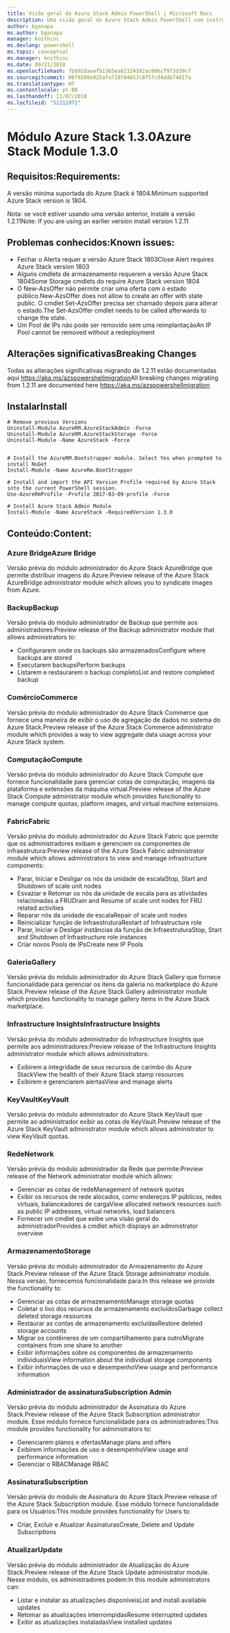 ```yaml
---
title: Visão geral do Azure Stack Admin PowerShell | Microsoft Docs
description: Uma visão geral do Azure Stack Admin PowerShell com instruções de instalação e configuração.
author: bganapa
ms.author: bganapa
manager: knithinc
ms.devlang: powershell
ms.topic: conceptual
ms.manager: knithinc
ms.date: 09/21/2018
ms.openlocfilehash: fb892daeafb1365ea62324392ac806cf9f3d39cf
ms.sourcegitcommit: 06f9206e025afa7207d4657c8f57c94ddb74817a
ms.translationtype: HT
ms.contentlocale: pt-BR
ms.lasthandoff: 11/07/2018
ms.locfileid: "51211971"
---
```

# <a name="azure-stack-module-130"></a><span data-ttu-id="b52ef-103">Módulo Azure Stack 1.3.0</span><span class="sxs-lookup"><span data-stu-id="b52ef-103">Azure Stack Module 1.3.0</span></span>

## <a name="requirements"></a><span data-ttu-id="b52ef-104">Requisitos:</span><span class="sxs-lookup"><span data-stu-id="b52ef-104">Requirements:</span></span>
<span data-ttu-id="b52ef-105">A versão mínima suportada do Azure Stack é 1804.</span><span class="sxs-lookup"><span data-stu-id="b52ef-105">Minimum supported Azure Stack version is 1804.</span></span>

<span data-ttu-id="b52ef-106">Nota: se você estiver usando uma versão anterior, instale a versão 1.2.11</span><span class="sxs-lookup"><span data-stu-id="b52ef-106">Note: If you are using an earlier version install version 1.2.11</span></span>

## <a name="known-issues"></a><span data-ttu-id="b52ef-107">Problemas conhecidos:</span><span class="sxs-lookup"><span data-stu-id="b52ef-107">Known issues:</span></span>

- <span data-ttu-id="b52ef-108">Fechar o Alerta requer a versão Azure Stack 1803</span><span class="sxs-lookup"><span data-stu-id="b52ef-108">Close Alert requires Azure Stack version 1803</span></span>
- <span data-ttu-id="b52ef-109">Alguns cmdlets de armazenamento requerem a versão Azure Stack 1804</span><span class="sxs-lookup"><span data-stu-id="b52ef-109">Some Storage cmdlets do require Azure Stack version 1804</span></span>
- <span data-ttu-id="b52ef-110">O New-AzsOffer não permite criar uma oferta com o estado público.</span><span class="sxs-lookup"><span data-stu-id="b52ef-110">New-AzsOffer does not allow to create an offer with state public.</span></span> <span data-ttu-id="b52ef-111">O cmdlet Set-AzsOffer precisa ser chamado depois para alterar o estado.</span><span class="sxs-lookup"><span data-stu-id="b52ef-111">The Set-AzsOffer cmdlet needs to be called afterwards to change the state.</span></span>
- <span data-ttu-id="b52ef-112">Um Pool de IPs não pode ser removido sem uma reimplantação</span><span class="sxs-lookup"><span data-stu-id="b52ef-112">An IP Pool cannot be removed without a redeployment</span></span>

## <a name="breaking-changes"></a><span data-ttu-id="b52ef-113">Alterações significativas</span><span class="sxs-lookup"><span data-stu-id="b52ef-113">Breaking Changes</span></span>
<span data-ttu-id="b52ef-114">Todas as alterações significativas migrando de 1.2.11 estão documentadas aqui https://aka.ms/azspowershellmigration</span><span class="sxs-lookup"><span data-stu-id="b52ef-114">All breaking changes migrating from 1.2.11 are documented here https://aka.ms/azspowershellmigration</span></span>

## <a name="install"></a><span data-ttu-id="b52ef-115">Instalar</span><span class="sxs-lookup"><span data-stu-id="b52ef-115">Install</span></span>
```
# Remove previous Versions
Uninstall-Module AzureRM.AzureStackAdmin -Force
Uninstall-Module AzureRM.AzureStackStorage -Force
Uninstall-Module -Name AzureStack -Force 


# Install the AzureRM.Bootstrapper module. Select Yes when prompted to install NuGet
Install-Module -Name AzureRm.BootStrapper

# Install and import the API Version Profile required by Azure Stack into the current PowerShell session.
Use-AzureRmProfile -Profile 2017-03-09-profile -Force

# Install Azure Stack Admin Module
Install-Module -Name AzureStack -RequiredVersion 1.3.0
```
## <a name="content"></a><span data-ttu-id="b52ef-116">Conteúdo:</span><span class="sxs-lookup"><span data-stu-id="b52ef-116">Content:</span></span>
### <a name="azure-bridge"></a><span data-ttu-id="b52ef-117">Azure Bridge</span><span class="sxs-lookup"><span data-stu-id="b52ef-117">Azure Bridge</span></span>
<span data-ttu-id="b52ef-118">Versão prévia do módulo administrador do Azure Stack AzureBridge que permite distribuir imagens do Azure.</span><span class="sxs-lookup"><span data-stu-id="b52ef-118">Preview release of the Azure Stack AzureBridge administrator module which allows you to syndicate images from Azure.</span></span>

### <a name="backup"></a><span data-ttu-id="b52ef-119">Backup</span><span class="sxs-lookup"><span data-stu-id="b52ef-119">Backup</span></span>
<span data-ttu-id="b52ef-120">Versão prévia do módulo administrador de Backup que permite aos administradores:</span><span class="sxs-lookup"><span data-stu-id="b52ef-120">Preview release of the Backup administrator module that allows administrators to:</span></span>
- <span data-ttu-id="b52ef-121">Configurarem onde os backups são armazenados</span><span class="sxs-lookup"><span data-stu-id="b52ef-121">Configure where backups are stored</span></span>
- <span data-ttu-id="b52ef-122">Executarem backups</span><span class="sxs-lookup"><span data-stu-id="b52ef-122">Perform backups</span></span>
- <span data-ttu-id="b52ef-123">Listarem e restaurarem o backup completo</span><span class="sxs-lookup"><span data-stu-id="b52ef-123">List and restore completed backup</span></span>

### <a name="commerce"></a><span data-ttu-id="b52ef-124">Comércio</span><span class="sxs-lookup"><span data-stu-id="b52ef-124">Commerce</span></span>
<span data-ttu-id="b52ef-125">Versão prévia do módulo administrador do Azure Stack Commerce que fornece uma maneira de exibir o uso de agregação de dados no sistema do Azure Stack.</span><span class="sxs-lookup"><span data-stu-id="b52ef-125">Preview release of the Azure Stack Commerce administrator module which provides a way to view aggregate data usage across your Azure Stack system.</span></span>

### <a name="compute"></a><span data-ttu-id="b52ef-126">Computação</span><span class="sxs-lookup"><span data-stu-id="b52ef-126">Compute</span></span>
<span data-ttu-id="b52ef-127">Versão prévia do módulo administrador do Azure Stack Compute que fornece funcionalidade para gerenciar cotas de computação, imagens da plataforma e extensões da máquina virtual.</span><span class="sxs-lookup"><span data-stu-id="b52ef-127">Preview release of the Azure Stack Compute administrator module which provides functionality to manage compute quotas, platform images, and virtual machine extensions.</span></span>

### <a name="fabric"></a><span data-ttu-id="b52ef-128">Fabric</span><span class="sxs-lookup"><span data-stu-id="b52ef-128">Fabric</span></span>
<span data-ttu-id="b52ef-129">Versão prévia do módulo administrador do Azure Stack Fabric que permite que os administradores exibam e gerenciem os componentes de infraestrutura:</span><span class="sxs-lookup"><span data-stu-id="b52ef-129">Preview release of the Azure Stack Fabric administrator module which allows administrators to view and manage infrastructure components:</span></span>
- <span data-ttu-id="b52ef-130">Parar, Iniciar e Desligar os nós da unidade de escala</span><span class="sxs-lookup"><span data-stu-id="b52ef-130">Stop, Start and Shutdown of scale unit nodes</span></span>
- <span data-ttu-id="b52ef-131">Esvaziar e Retomar os nós da unidade de escala para as atividades relacionadas a FRU</span><span class="sxs-lookup"><span data-stu-id="b52ef-131">Drain and Resume of scale unit nodes for FRU related activities</span></span>
- <span data-ttu-id="b52ef-132">Reparar nós da unidade de escala</span><span class="sxs-lookup"><span data-stu-id="b52ef-132">Repair of scale unit nodes</span></span>
- <span data-ttu-id="b52ef-133">Reinicializar função de Infraestrutura</span><span class="sxs-lookup"><span data-stu-id="b52ef-133">Restart of Infrastructure role</span></span>
- <span data-ttu-id="b52ef-134">Parar, Iniciar e Desligar instâncias da função de Infraestrutura</span><span class="sxs-lookup"><span data-stu-id="b52ef-134">Stop, Start and Shutdown of Infrastructure role instances</span></span>
- <span data-ttu-id="b52ef-135">Criar novos Pools de IPs</span><span class="sxs-lookup"><span data-stu-id="b52ef-135">Create new IP Pools</span></span>


### <a name="gallery"></a><span data-ttu-id="b52ef-136">Galeria</span><span class="sxs-lookup"><span data-stu-id="b52ef-136">Gallery</span></span>
<span data-ttu-id="b52ef-137">Versão prévia do módulo administrador do Azure Stack Gallery que fornece funcionalidade para gerenciar os itens da galeria no marketplace do Azure Stack.</span><span class="sxs-lookup"><span data-stu-id="b52ef-137">Preview release of the Azure Stack Gallery administrator module which provides functionality to manage gallery items in the Azure Stack marketplace.</span></span>

### <a name="infrastructure-insights"></a><span data-ttu-id="b52ef-138">Infrastructure Insights</span><span class="sxs-lookup"><span data-stu-id="b52ef-138">Infrastructure Insights</span></span>
<span data-ttu-id="b52ef-139">Versão prévia do módulo administrador do Infrastructure Insights que permite aos administradores:</span><span class="sxs-lookup"><span data-stu-id="b52ef-139">Preview release of the Infrastructure Insights administrator module which allows administrators:</span></span>
- <span data-ttu-id="b52ef-140">Exibirem a integridade de seus recursos de carimbo do Azure Stack</span><span class="sxs-lookup"><span data-stu-id="b52ef-140">View the health of their Azure Stack stamp resources</span></span>
- <span data-ttu-id="b52ef-141">Exibirem e gerenciarem alertas</span><span class="sxs-lookup"><span data-stu-id="b52ef-141">View and manage alerts</span></span>

### <a name="keyvault"></a><span data-ttu-id="b52ef-142">KeyVault</span><span class="sxs-lookup"><span data-stu-id="b52ef-142">KeyVault</span></span>
<span data-ttu-id="b52ef-143">Versão prévia do módulo administrador do Azure Stack KeyVault que permite ao administrador exibir as cotas de KeyVault.</span><span class="sxs-lookup"><span data-stu-id="b52ef-143">Preview release of the Azure Stack KeyVault administrator module which allows administrator to view KeyVault quotas.</span></span>

### <a name="network"></a><span data-ttu-id="b52ef-144">Rede</span><span class="sxs-lookup"><span data-stu-id="b52ef-144">Network</span></span>
<span data-ttu-id="b52ef-145">Versão prévia do módulo administrador da Rede que permite:</span><span class="sxs-lookup"><span data-stu-id="b52ef-145">Preview release of the Network administrator module which allows:</span></span>
- <span data-ttu-id="b52ef-146">Gerenciar as cotas de rede</span><span class="sxs-lookup"><span data-stu-id="b52ef-146">Management of network quotas</span></span>
- <span data-ttu-id="b52ef-147">Exibir os recursos de rede alocados, como endereços IP públicos, redes virtuais, balanceadores de carga</span><span class="sxs-lookup"><span data-stu-id="b52ef-147">View allocated network resources such as public IP addresses, virtual networks, load balancers</span></span>
- <span data-ttu-id="b52ef-148">Fornecer um cmdlet que exibe uma visão geral do administrador</span><span class="sxs-lookup"><span data-stu-id="b52ef-148">Provides a cmdlet which displays an administrator overview</span></span>

### <a name="storage"></a><span data-ttu-id="b52ef-149">Armazenamento</span><span class="sxs-lookup"><span data-stu-id="b52ef-149">Storage</span></span>
<span data-ttu-id="b52ef-150">Versão prévia do módulo administrador do Armazenamento do Azure Stack.</span><span class="sxs-lookup"><span data-stu-id="b52ef-150">Preview release of the Azure Stack Storage administrator module.</span></span>  <span data-ttu-id="b52ef-151">Nessa versão, fornecemos funcionalidade para:</span><span class="sxs-lookup"><span data-stu-id="b52ef-151">In this release we provide the functionality to:</span></span>
- <span data-ttu-id="b52ef-152">Gerenciar as cotas de armazenamento</span><span class="sxs-lookup"><span data-stu-id="b52ef-152">Manage storage quotas</span></span>
- <span data-ttu-id="b52ef-153">Coletar o lixo dos recursos de armazenamento excluídos</span><span class="sxs-lookup"><span data-stu-id="b52ef-153">Garbage collect deleted storage resources</span></span>
- <span data-ttu-id="b52ef-154">Restaurar as contas de armazenamento excluídas</span><span class="sxs-lookup"><span data-stu-id="b52ef-154">Restore deleted storage accounts</span></span>
- <span data-ttu-id="b52ef-155">Migrar os contêineres de um compartilhamento para outro</span><span class="sxs-lookup"><span data-stu-id="b52ef-155">Migrate containers from one share to another</span></span>
- <span data-ttu-id="b52ef-156">Exibir informações sobre os componentes de armazenamento individuais</span><span class="sxs-lookup"><span data-stu-id="b52ef-156">View information about the individual storage components</span></span>
- <span data-ttu-id="b52ef-157">Exibir informações de uso e desempenho</span><span class="sxs-lookup"><span data-stu-id="b52ef-157">View usage and performance information</span></span>

### <a name="subscription-admin"></a><span data-ttu-id="b52ef-158">Administrador de assinatura</span><span class="sxs-lookup"><span data-stu-id="b52ef-158">Subscription Admin</span></span>
<span data-ttu-id="b52ef-159">Versão prévia do módulo administrador de Assinatura do Azure Stack.</span><span class="sxs-lookup"><span data-stu-id="b52ef-159">Preview release of the Azure Stack Subscription administrator module.</span></span>  <span data-ttu-id="b52ef-160">Esse módulo fornece funcionalidade para os administradores:</span><span class="sxs-lookup"><span data-stu-id="b52ef-160">This module provides functionality for administrators to:</span></span>
- <span data-ttu-id="b52ef-161">Gerenciarem planos e ofertas</span><span class="sxs-lookup"><span data-stu-id="b52ef-161">Manage plans and offers</span></span>
- <span data-ttu-id="b52ef-162">Exibirem informações de uso e desempenho</span><span class="sxs-lookup"><span data-stu-id="b52ef-162">View usage and performance information</span></span>
- <span data-ttu-id="b52ef-163">Gerenciar o RBAC</span><span class="sxs-lookup"><span data-stu-id="b52ef-163">Manage RBAC</span></span>

### <a name="subscription"></a><span data-ttu-id="b52ef-164">Assinatura</span><span class="sxs-lookup"><span data-stu-id="b52ef-164">Subscription</span></span>
<span data-ttu-id="b52ef-165">Versão prévia do módulo de Assinatura do Azure Stack.</span><span class="sxs-lookup"><span data-stu-id="b52ef-165">Preview release of the Azure Stack Subscription module.</span></span>  <span data-ttu-id="b52ef-166">Esse módulo fornece funcionalidade para os Usuários:</span><span class="sxs-lookup"><span data-stu-id="b52ef-166">This module provides functionality for Users to:</span></span>
- <span data-ttu-id="b52ef-167">Criar, Excluir e Atualizar Assinaturas</span><span class="sxs-lookup"><span data-stu-id="b52ef-167">Create, Delete and Update Subscriptions</span></span>

### <a name="update"></a><span data-ttu-id="b52ef-168">Atualizar</span><span class="sxs-lookup"><span data-stu-id="b52ef-168">Update</span></span>
<span data-ttu-id="b52ef-169">Versão prévia do módulo administrador de Atualização do Azure Stack.</span><span class="sxs-lookup"><span data-stu-id="b52ef-169">Preview release of the Azure Stack Update administrator module.</span></span>  <span data-ttu-id="b52ef-170">Nesse módulo, os administradores podem:</span><span class="sxs-lookup"><span data-stu-id="b52ef-170">In this module administrators can:</span></span>
- <span data-ttu-id="b52ef-171">Listar e instalar as atualizações disponíveis</span><span class="sxs-lookup"><span data-stu-id="b52ef-171">List and install available updates</span></span>
- <span data-ttu-id="b52ef-172">Retomar as atualizações interrompidas</span><span class="sxs-lookup"><span data-stu-id="b52ef-172">Resume interrupted updates</span></span>
- <span data-ttu-id="b52ef-173">Exibir as atualizações instaladas</span><span class="sxs-lookup"><span data-stu-id="b52ef-173">View installed updates</span></span>
